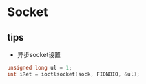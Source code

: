 # Socket

## tips
* 异步socket设置
```c
unsigned long ul = 1;
int iRet = ioctlsocket(sock, FIONBIO, &ul); 
```